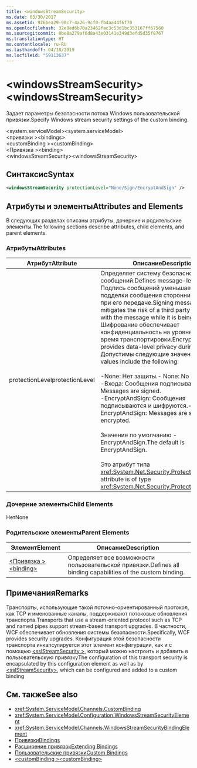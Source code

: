 ```yaml
---
title: <windowsStreamSecurity>
ms.date: 03/30/2017
ms.assetid: 926bea29-90c7-4a26-9cf0-fb4aa44f6f70
ms.openlocfilehash: 32e8ed6b70a23462fac3c53d1bc353167ff67560
ms.sourcegitcommit: 0be8a279af6d8a43e03141e349d3efd5d35f8767
ms.translationtype: HT
ms.contentlocale: ru-RU
ms.lasthandoff: 04/18/2019
ms.locfileid: "59113637"
---
```

# <a name="windowsstreamsecurity"></a><span data-ttu-id="64e3c-101">\<windowsStreamSecurity></span><span class="sxs-lookup"><span data-stu-id="64e3c-101">\<windowsStreamSecurity></span></span>
<span data-ttu-id="64e3c-102">Задает параметры безопасности потока Windows пользовательской привязки.</span><span class="sxs-lookup"><span data-stu-id="64e3c-102">Specify Windows stream security settings of the custom binding.</span></span>  
  
 <span data-ttu-id="64e3c-103">\<system.serviceModel></span><span class="sxs-lookup"><span data-stu-id="64e3c-103">\<system.serviceModel></span></span>  
<span data-ttu-id="64e3c-104">\<привязки ></span><span class="sxs-lookup"><span data-stu-id="64e3c-104">\<bindings></span></span>  
<span data-ttu-id="64e3c-105">\<customBinding ></span><span class="sxs-lookup"><span data-stu-id="64e3c-105">\<customBinding></span></span>  
<span data-ttu-id="64e3c-106">\<Привязка ></span><span class="sxs-lookup"><span data-stu-id="64e3c-106">\<binding></span></span>  
<span data-ttu-id="64e3c-107">\<windowsStreamSecurity></span><span class="sxs-lookup"><span data-stu-id="64e3c-107">\<windowsStreamSecurity></span></span>  
  
## <a name="syntax"></a><span data-ttu-id="64e3c-108">Синтаксис</span><span class="sxs-lookup"><span data-stu-id="64e3c-108">Syntax</span></span>  
  
```xml  
<windowsStreamSecurity protectionLevel="None/Sign/EncryptAndSign" />
```  
  
## <a name="attributes-and-elements"></a><span data-ttu-id="64e3c-109">Атрибуты и элементы</span><span class="sxs-lookup"><span data-stu-id="64e3c-109">Attributes and Elements</span></span>  
 <span data-ttu-id="64e3c-110">В следующих разделах описаны атрибуты, дочерние и родительские элементы.</span><span class="sxs-lookup"><span data-stu-id="64e3c-110">The following sections describe attributes, child elements, and parent elements.</span></span>  
  
### <a name="attributes"></a><span data-ttu-id="64e3c-111">Атрибуты</span><span class="sxs-lookup"><span data-stu-id="64e3c-111">Attributes</span></span>  
  
|<span data-ttu-id="64e3c-112">Атрибут</span><span class="sxs-lookup"><span data-stu-id="64e3c-112">Attribute</span></span>|<span data-ttu-id="64e3c-113">Описание</span><span class="sxs-lookup"><span data-stu-id="64e3c-113">Description</span></span>|  
|---------------|-----------------|  
|<span data-ttu-id="64e3c-114">protectionLevel</span><span class="sxs-lookup"><span data-stu-id="64e3c-114">protectionLevel</span></span>|<span data-ttu-id="64e3c-115">Определяет систему безопасности уровня сообщений.</span><span class="sxs-lookup"><span data-stu-id="64e3c-115">Defines message-level security.</span></span> <span data-ttu-id="64e3c-116">Подпись сообщений уменьшает риск подделки сообщения сторонними лицами при его передаче.</span><span class="sxs-lookup"><span data-stu-id="64e3c-116">Signing messages mitigates the risk of a third party tampering with the message while it is being transferred.</span></span> <span data-ttu-id="64e3c-117">Шифрование обеспечивает конфиденциальность на уровне данных во время транспортировки.</span><span class="sxs-lookup"><span data-stu-id="64e3c-117">Encryption provides data-level privacy during transport.</span></span> <span data-ttu-id="64e3c-118">Допустимы следующие значения:</span><span class="sxs-lookup"><span data-stu-id="64e3c-118">Valid values include the following:</span></span><br /><br /> <span data-ttu-id="64e3c-119">-None: Нет защиты.</span><span class="sxs-lookup"><span data-stu-id="64e3c-119">-   None: No protection.</span></span><br /><span data-ttu-id="64e3c-120">-Входа: Сообщения подписываются.</span><span class="sxs-lookup"><span data-stu-id="64e3c-120">-   Sign: Messages are signed.</span></span><br /><span data-ttu-id="64e3c-121">-EncryptAndSign: Сообщения подписываются и шифруются.</span><span class="sxs-lookup"><span data-stu-id="64e3c-121">-   EncryptAndSign: Messages are signed and encrypted.</span></span><br /><br /> <span data-ttu-id="64e3c-122">Значение по умолчанию - EncryptAndSign.</span><span class="sxs-lookup"><span data-stu-id="64e3c-122">The default is EncryptAndSign.</span></span><br /><br /> <span data-ttu-id="64e3c-123">Это атрибут типа <xref:System.Net.Security.ProtectionLevel>.</span><span class="sxs-lookup"><span data-stu-id="64e3c-123">This attribute is of type <xref:System.Net.Security.ProtectionLevel>.</span></span>|  
  
### <a name="child-elements"></a><span data-ttu-id="64e3c-124">Дочерние элементы</span><span class="sxs-lookup"><span data-stu-id="64e3c-124">Child Elements</span></span>  
 <span data-ttu-id="64e3c-125">Нет</span><span class="sxs-lookup"><span data-stu-id="64e3c-125">None</span></span>  
  
### <a name="parent-elements"></a><span data-ttu-id="64e3c-126">Родительские элементы</span><span class="sxs-lookup"><span data-stu-id="64e3c-126">Parent Elements</span></span>  
  
|<span data-ttu-id="64e3c-127">Элемент</span><span class="sxs-lookup"><span data-stu-id="64e3c-127">Element</span></span>|<span data-ttu-id="64e3c-128">Описание</span><span class="sxs-lookup"><span data-stu-id="64e3c-128">Description</span></span>|  
|-------------|-----------------|  
|[<span data-ttu-id="64e3c-129">\<Привязка ></span><span class="sxs-lookup"><span data-stu-id="64e3c-129">\<binding></span></span>](../../../../../docs/framework/misc/binding.md)|<span data-ttu-id="64e3c-130">Определяет все возможности пользовательской привязки.</span><span class="sxs-lookup"><span data-stu-id="64e3c-130">Defines all binding capabilities of the custom binding.</span></span>|  
  
## <a name="remarks"></a><span data-ttu-id="64e3c-131">Примечания</span><span class="sxs-lookup"><span data-stu-id="64e3c-131">Remarks</span></span>  
 <span data-ttu-id="64e3c-132">Транспорты, использующие такой поточно-ориентированный протокол, как TCP и именованные каналы, поддерживают потоковые обновления транспорта.</span><span class="sxs-lookup"><span data-stu-id="64e3c-132">Transports that use a stream-oriented protocol such as TCP and named pipes support stream-based transport upgrades.</span></span> <span data-ttu-id="64e3c-133">В частности, WCF обеспечивает обновления системы безопасности.</span><span class="sxs-lookup"><span data-stu-id="64e3c-133">Specifically, WCF provides security upgrades.</span></span> <span data-ttu-id="64e3c-134">Конфигурация этой безопасности транспорта инкапсулируется этот элемент конфигурации, как и с помощью [ \<sslStreamSecurity >](../../../../../docs/framework/configure-apps/file-schema/wcf/sslstreamsecurity.md), который можно настроить и добавить в пользовательскую привязку</span><span class="sxs-lookup"><span data-stu-id="64e3c-134">The configuration of this transport security is encapsulated by this configuration element  as well as by [\<sslStreamSecurity>](../../../../../docs/framework/configure-apps/file-schema/wcf/sslstreamsecurity.md), which can be configured and added to a custom binding</span></span>  
  
## <a name="see-also"></a><span data-ttu-id="64e3c-135">См. также</span><span class="sxs-lookup"><span data-stu-id="64e3c-135">See also</span></span>

- <xref:System.ServiceModel.Channels.CustomBinding>
- <xref:System.ServiceModel.Configuration.WindowsStreamSecurityElement>
- <xref:System.ServiceModel.Channels.WindowsStreamSecurityBindingElement>
- [<span data-ttu-id="64e3c-136">Привязки</span><span class="sxs-lookup"><span data-stu-id="64e3c-136">Bindings</span></span>](../../../../../docs/framework/wcf/bindings.md)
- [<span data-ttu-id="64e3c-137">Расширение привязок</span><span class="sxs-lookup"><span data-stu-id="64e3c-137">Extending Bindings</span></span>](../../../../../docs/framework/wcf/extending/extending-bindings.md)
- [<span data-ttu-id="64e3c-138">Пользовательские привязки</span><span class="sxs-lookup"><span data-stu-id="64e3c-138">Custom Bindings</span></span>](../../../../../docs/framework/wcf/extending/custom-bindings.md)
- [<span data-ttu-id="64e3c-139">\<customBinding ></span><span class="sxs-lookup"><span data-stu-id="64e3c-139">\<customBinding></span></span>](../../../../../docs/framework/configure-apps/file-schema/wcf/custombinding.md)
